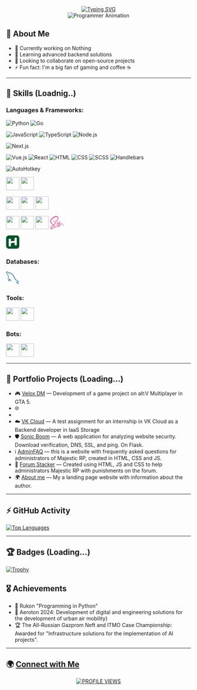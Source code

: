 <div align="center">
  <a href="https://sh20raj.com">
    <img src="https://readme-typing-svg.demolab.com?font=Poppins&size=40&pause=1000&color=ffffff&vCenter=true&center=true&width=800&lines=Hi+%2C+World!+👋+My+name+is+Michael" alt="Typing SVG">
  </a>
</div>


<div align="center">
  <img height="300" src="https://i.gifer.com/1abF.gif" alt="Programmer Animation" />
</div>


## 🚀 About Me  
- 🔭 Currently working on Nothing  
- 🌱 Learning advanced backend solutions  
- 👯 Looking to collaborate on open-source projects  
- ⚡ Fun fact: I'm a big fan of gaming and coffee ☕

---

## 🔧 Skills (Loadnig..)

### Languages & Frameworks:
![Python](https://img.shields.io/badge/Python-yellow?logo=python&logoColor=white&style=for-the-badge)
![Go](https://img.shields.io/badge/Go-blue?logo=go&logoColor=white&style=for-the-badge)

![JavaScript](https://img.shields.io/badge/JavaScript-yellow?logo=javascript&logoColor=white&style=for-the-badge)
![TypeScript](https://img.shields.io/badge/TypeScript-blue?logo=typescript&logoColor=white&style=for-the-badge)
![Node.js](https://img.shields.io/badge/Node.js-Expert-green?logo=node.js&logoColor=white&style=for-the-badge)

![Next.js](https://img.shields.io/badge/Next.js-Expert-black?logo=next.js&logoColor=white&style=for-the-badge)

![Vue.js](https://img.shields.io/badge/Vue.js-green?logo=node.js&logoColor=white&style=for-the-badge)
![React](https://img.shields.io/badge/React-blue?logo=react&logoColor=white&style=for-the-badge)
![HTML](https://img.shields.io/badge/HTML-orange?logo=html5&logoColor=white&style=for-the-badge)
![CSS](https://img.shields.io/badge/CSS-blueviolet?logo=css3&logoColor=white&style=for-the-badge)
![SCSS](https://img.shields.io/badge/SCSS-purple?logo=scss3&logoColor=white&style=for-the-badge)
![Handlebars](https://img.shields.io/badge/Handlebars-orange?logo=handlebars3&logoColor=white&style=for-the-badge)

![AutoHotkey](https://img.shields.io/badge/autohotkey-green?logo=autohotkey3&logoColor=white&style=for-the-badge)

<p align="left"> <a href="https://www.python.org/" target="_blank" rel="noreferrer">
<img src="https://raw.githubusercontent.com/danielcranney/readme-generator/main/public/icons/skills/python-colored.svg" width="36" height="36"/></a> 

<a href="https://go.dev/" target="_blank" rel="noreferrer"> 
<img src="https://raw.githubusercontent.com/danielcranney/readme-generator/main/public/icons/skills/go-colored.svg" width="36" height="36"/></a></p> 

<p align="left"> <a href="https://www.javascript.com/" target="_blank" rel="noreferrer" style="text-decoration: none;"> 
<img src="https://raw.githubusercontent.com/danielcranney/readme-generator/main/public/icons/skills/javascript-colored.svg" width="36" height="36"/></a>

<a href="https://www.typescriptlang.org/" target="_blank" rel="noreferrer" style="text-decoration: none;">
<img src="https://raw.githubusercontent.com/danielcranney/readme-generator/main/public/icons/skills/typescript-colored.svg" width="36" height="36"/></a> 

<a href="https://nodejs.org/" target="_blank" rel="noreferrer" style="text-decoration: none;"> 
<img src="https://raw.githubusercontent.com/danielcranney/readme-generator/main/public/icons/skills/nodejs-colored.svg" width="36" height="36"/></a></p> 

<p align="left"> <a href="https://vuejs.org/" target="_blank" rel="noreferrer" style="text-decoration: none;">
<img src="https://raw.githubusercontent.com/danielcranney/readme-generator/main/public/icons/skills/vuejs-colored.svg" width="36" height="36"/></a> 

<a href="https://developer.mozilla.org/en-US/docs/Web/HTML" target="_blank" rel="noreferrer" style="text-decoration: none;">
<img src="https://raw.githubusercontent.com/danielcranney/readme-generator/main/public/icons/skills/html5-colored.svg" width="36" height="36"/></a> 

<a href="https://developer.mozilla.org/en-US/docs/Web/CSS" target="_blank" rel="noreferrer" style="text-decoration: none;">
<img src="https://raw.githubusercontent.com/danielcranney/readme-generator/main/public/icons/skills/css3-colored.svg" width="36" height="36"/></a> 

<a href="https://sharkcoder.com/tools/scss" target="_blank" rel="noreferrer" style="text-decoration: none;"> 
<img src="https://github.com/HouseMiv/PNG/blob/main/asset/Scss_Logo_Color.svg.png" width="36" height="36"/></a></p> 

<p align="left"> <a href="https://www.autohotkey.com/" target="_blank" rel="noreferrer" style="text-decoration: none;"> 
<img src="https://github.com/HouseMiv/PNG/blob/main/asset/AH.png" width="36" height="36"/></a></p>

### Databases:
<a href="https://www.mysql.com/" target="_blank" rel="noreferrer" style="text-decoration: none; outline: none;">
<img src="https://raw.githubusercontent.com/devicons/devicon/master/icons/mysql/mysql-original.svg" width="36" height="36"/></a> 

### Tools:
<a href="https://git-scm.com/" target="_blank" rel="noreferrer" style="text-decoration: none; outline: none;">
<img src="https://raw.githubusercontent.com/danielcranney/readme-generator/main/public/icons/skills/git-colored.svg" width="36" height="36"/></a> 

<a href="https://github.com/" target="_blank" rel="noreferrer" style="text-decoration: none; outline: none;">
<img src="https://raw.githubusercontent.com/danielcranney/readme-generator/main/public/icons/skills/github-colored.svg" width="36" height="36"/></a>

### Bots:
<a href="#" target="_blank" rel="noreferrer" style="text-decoration: none; outline: none;">
<img src="https://upload.wikimedia.org/wikipedia/commons/thumb/8/82/Telegram_logo.svg/240px-Telegram_logo.svg.png" width="36" height="36"/></a> 

<a href="#" target="_blank" rel="noreferrer" style="text-decoration: none; outline: none;"> 
<img src="https://upload.wikimedia.org/wikipedia/commons/thumb/9/9b/Discord_logo.svg/512px-Discord_logo.svg.png" width="36" height="36"/></a>

</p>


---

## 💼 Portfolio Projects (Loading...)
- 🎮 [Velox DM]() — Development of a game project on alt:V Multiplayer in GTA 5.
- 🌐
-
- ☁️ [VK Cloud](https://github.com/HouseMiv/test-vk) — A test assignment for an internship in VK Cloud as a Backend developer in IaaS Storage
- 🛡️ [Sonic Boom](https://github.com/HouseMiv/SonicBoom) — A web application for analyzing website security. Download verification, DNS, SSL, and ping. On Flask.
-  ℹ️  [AdminFAQ](https://github.com/HouseMiv/AdminFAQ) — this is a website with frequently asked questions for administrators of Majestic RP, created in HTML, CSS and JS.
- 🧮 [Forum Stacker](https://github.com/HouseMiv/MajeticHub-Forum) — Created using HTML, JS and CSS to help administrators Majestic RP with punishments on the forum.
- 🌍 [About me](https://housemiv.github.io/HouseMiv/) — My a landing page website with information about the author.
  
---

## ⚡ GitHub Activity  

<a href="https://github.com/HouseMiv" align="left">
  <img src="https://github-readme-stats.vercel.app/api/top-langs/?username=HouseMiv&langs_count=10&title_color=ffffff&text_color=ffffff&icon_color=ec4899&bg_color=181824&hide_border=true&locale=en&custom_title=Top%20%Languages" alt="Top Languages" />
</a>

---

## 🏆 Badges  (Loading...)
[![Trophy](https://github-profile-trophy.vercel.app/?username=HouseMiv&theme=onedark)](https://github.com/HouseMiv)


## 🎖 Achievements
- 🏅 Rukon "Programming in Python"
- 🥇 Aeroton 2024: Development of digital and engineering solutions for the development of urban air mobility)
- 🏆 The All-Russian Gazprom Neft and ITMO Case Championship: Awarded for "Infrastructure solutions for the implementation of AI projects".

---

## 🌍 [Connect with Me](https://housemiv.github.io/HouseMiv/) 

<div align="center">
   <a href="https://visitorbadge.io/status?path=https%3A%2F%2Fgithub.com%2FHouseMiv">
      <img src="https://api.visitorbadge.io/api/visitors?path=https%3A%2F%2Fgithub.com%2FHouseMiv&label=PROFILE%20VIEWS&labelColor=gray&countColor=%23007bff" alt="PROFILE VIEWS"/>
   </a>
</div>

